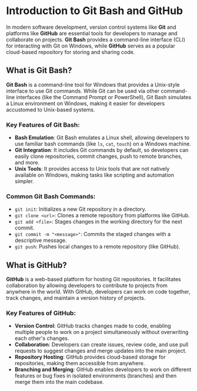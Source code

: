 # Introduction to Git Bash and GitHub

In modern software development, version control systems like **Git** and platforms like **GitHub** are essential tools for developers to manage and collaborate on projects. **Git Bash** provides a command-line interface (CLI) for interacting with Git on Windows, while **GitHub** serves as a popular cloud-based repository for storing and sharing code.

## What is Git Bash?

**Git Bash** is a command-line tool for Windows that provides a Unix-style interface to use Git commands. While Git can be used via other command-line interfaces (like the Command Prompt or PowerShell), Git Bash simulates a Linux environment on Windows, making it easier for developers accustomed to Unix-based systems.

### Key Features of Git Bash:
- **Bash Emulation**: Git Bash emulates a Linux shell, allowing developers to use familiar bash commands (like `ls`, `cat`, `touch`) on a Windows machine.
- **Git Integration**: It includes Git commands by default, so developers can easily clone repositories, commit changes, push to remote branches, and more.
- **Unix Tools**: It provides access to Unix tools that are not natively available on Windows, making tasks like scripting and automation simpler.

### Common Git Bash Commands:
- `git init`: Initializes a new Git repository in a directory.
- `git clone <url>`: Clones a remote repository from platforms like GitHub.
- `git add <file>`: Stages changes in the working directory for the next commit.
- `git commit -m "<message>"`: Commits the staged changes with a descriptive message.
- `git push`: Pushes local changes to a remote repository (like GitHub).

## What is GitHub?

**GitHub** is a web-based platform for hosting Git repositories. It facilitates collaboration by allowing developers to contribute to projects from anywhere in the world. With GitHub, developers can work on code together, track changes, and maintain a version history of projects.

### Key Features of GitHub:
- **Version Control**: GitHub tracks changes made to code, enabling multiple people to work on a project simultaneously without overwriting each other's changes.
- **Collaboration**: Developers can create issues, review code, and use pull requests to suggest changes and merge updates into the main project.
- **Repository Hosting**: GitHub provides cloud-based storage for repositories, making them accessible from anywhere.
- **Branching and Merging**: GitHub enables developers to work on different features or bug fixes in isolated environments (branches) and then merge them into the main codebase.
